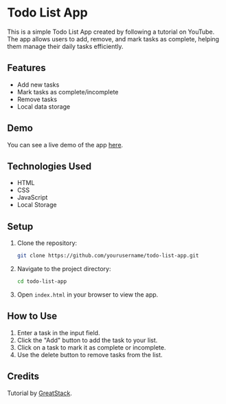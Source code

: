 # Todo List App

This is a simple Todo List App created by following a tutorial on YouTube. The app allows users to add, remove, and mark tasks as complete, helping them manage their daily tasks efficiently.

## Features

- Add new tasks
- Mark tasks as complete/incomplete
- Remove tasks
- Local data storage

## Demo

You can see a live demo of the app [here](https://camrynbrown.github.io/todo-list/).

## Technologies Used

- HTML
- CSS
- JavaScript
- Local Storage

## Setup

1. Clone the repository:

   ```bash
   git clone https://github.com/yourusername/todo-list-app.git

2. Navigate to the project directory:

    ```bash
    cd todo-list-app

3. Open `index.html` in your browser to view the app.

## How to Use

1. Enter a task in the input field.
2. Click the "Add" button to add the task to your list.
3. Click on a task to mark it as complete or incomplete.
4. Use the delete button to remove tasks from the list.

## Credits
Tutorial by [GreatStack](https://www.youtube.com/watch?v=G0jO8kUrg-I&list=PLjwm_8O3suyOgDS_Z8AWbbq3zpCmR-WE9&index=2).